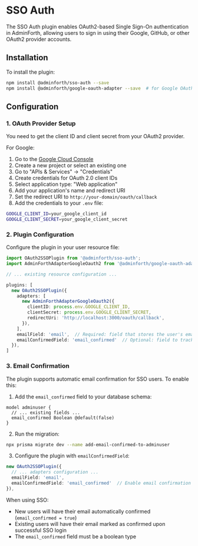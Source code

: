 # SSO Auth

The SSO Auth plugin enables OAuth2-based Single Sign-On authentication in AdminForth, allowing users to sign in using their Google, GitHub, or other OAuth2 provider accounts.

## Installation

To install the plugin:

```bash
npm install @adminforth/sso-auth --save
npm install @adminforth/google-oauth-adapter --save  # for Google OAuth
```

## Configuration

### 1. OAuth Provider Setup

You need to get the client ID and client secret from your OAuth2 provider.

For Google:
1. Go to the [Google Cloud Console](https://console.cloud.google.com)
2. Create a new project or select an existing one
3. Go to "APIs & Services" → "Credentials"
4. Create credentials for OAuth 2.0 client IDs
5. Select application type: "Web application"
6. Add your application's name and redirect URI
7. Set the redirect URI to `http://your-domain/oauth/callback`
8. Add the credentials to your `.env` file:

```bash
GOOGLE_CLIENT_ID=your_google_client_id
GOOGLE_CLIENT_SECRET=your_google_client_secret
```

### 2. Plugin Configuration

Configure the plugin in your user resource file:

```typescript title="./resources/adminuser.ts"
import OAuth2SSOPlugin from '@adminforth/sso-auth';
import AdminForthAdapterGoogleOauth2 from '@adminforth/google-oauth-adapter';

// ... existing resource configuration ...

plugins: [
  new OAuth2SSOPlugin({
    adapters: [
      new AdminForthAdapterGoogleOauth2({
        clientID: process.env.GOOGLE_CLIENT_ID,
        clientSecret: process.env.GOOGLE_CLIENT_SECRET,
        redirectUri: 'http://localhost:3000/oauth/callback',
      }),
    ],
    emailField: 'email',  // Required: field that stores the user's email
    emailConfirmedField: 'email_confirmed'  // Optional: field to track email verification
  }),
]
```

### 3. Email Confirmation

The plugin supports automatic email confirmation for SSO users. To enable this:

1. Add the `email_confirmed` field to your database schema:

```prisma title='./schema.prisma'
model adminuser {
  // ... existing fields ...
  email_confirmed Boolean @default(false)
}
```

2. Run the migration:

```bash
npx prisma migrate dev --name add-email-confirmed-to-adminuser
```

3. Configure the plugin with `emailConfirmedField`:

```typescript title="./resources/adminuser.ts"
new OAuth2SSOPlugin({
  // ... adapters configuration ...
  emailField: 'email',
  emailConfirmedField: 'email_confirmed'  // Enable email confirmation tracking
}),
```

When using SSO:
- New users will have their email automatically confirmed (`email_confirmed = true`)
- Existing users will have their email marked as confirmed upon successful SSO login
- The `email_confirmed` field must be a boolean type
